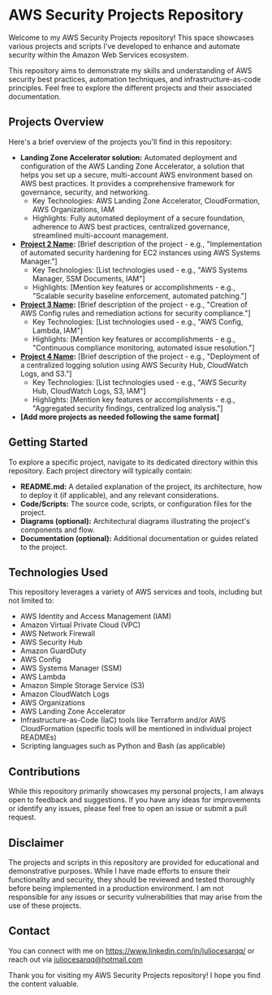 # AWS Security Projects Repository

Welcome to my AWS Security Projects repository! This space showcases various projects and scripts I've developed to enhance and automate security within the Amazon Web Services ecosystem.

This repository aims to demonstrate my skills and understanding of AWS security best practices, automation techniques, and infrastructure-as-code principles. Feel free to explore the different projects and their associated documentation.

## Projects Overview

Here's a brief overview of the projects you'll find in this repository:

* **Landing Zone Accelerator solution:** Automated deployment and configuration of the AWS Landing Zone Accelerator, a solution that helps you set up a secure, multi-account AWS environment based on AWS best practices. It provides a comprehensive framework for governance, security, and networking.
    * Key Technologies: AWS Landing Zone Accelerator, CloudFormation, AWS Organizations, IAM
    * Highlights: Fully automated deployment of a secure foundation, adherence to AWS best practices, centralized governance, streamlined multi-account management.
* **[Project 2 Name](path/to/project2):** [Brief description of the project - e.g., "Implementation of automated security hardening for EC2 instances using AWS Systems Manager."]
    * Key Technologies: [List technologies used - e.g., "AWS Systems Manager, SSM Documents, IAM"]
    * Highlights: [Mention key features or accomplishments - e.g., "Scalable security baseline enforcement, automated patching."]
* **[Project 3 Name](path/to/project3):** [Brief description of the project - e.g., "Creation of AWS Config rules and remediation actions for security compliance."]
    * Key Technologies: [List technologies used - e.g., "AWS Config, Lambda, IAM"]
    * Highlights: [Mention key features or accomplishments - e.g., "Continuous compliance monitoring, automated issue resolution."]
* **[Project 4 Name](path/to/project4):** [Brief description of the project - e.g., "Deployment of a centralized logging solution using AWS Security Hub, CloudWatch Logs, and S3."]
    * Key Technologies: [List technologies used - e.g., "AWS Security Hub, CloudWatch Logs, S3, IAM"]
    * Highlights: [Mention key features or accomplishments - e.g., "Aggregated security findings, centralized log analysis."]
* **[Add more projects as needed following the same format]**

## Getting Started

To explore a specific project, navigate to its dedicated directory within this repository. Each project directory will typically contain:

* **README.md:** A detailed explanation of the project, its architecture, how to deploy it (if applicable), and any relevant considerations.
* **Code/Scripts:** The source code, scripts, or configuration files for the project.
* **Diagrams (optional):** Architectural diagrams illustrating the project's components and flow.
* **Documentation (optional):** Additional documentation or guides related to the project.

## Technologies Used

This repository leverages a variety of AWS services and tools, including but not limited to:

* AWS Identity and Access Management (IAM)
* Amazon Virtual Private Cloud (VPC)
* AWS Network Firewall
* AWS Security Hub
* Amazon GuardDuty
* AWS Config
* AWS Systems Manager (SSM)
* AWS Lambda
* Amazon Simple Storage Service (S3)
* Amazon CloudWatch Logs
* AWS Organizations
* AWS Landing Zone Accelerator
* Infrastructure-as-Code (IaC) tools like Terraform and/or AWS CloudFormation (specific tools will be mentioned in individual project READMEs)
* Scripting languages such as Python and Bash (as applicable)

## Contributions

While this repository primarily showcases my personal projects, I am always open to feedback and suggestions. If you have any ideas for improvements or identify any issues, please feel free to open an issue or submit a pull request.

## Disclaimer

The projects and scripts in this repository are provided for educational and demonstrative purposes. While I have made efforts to ensure their functionality and security, they should be reviewed and tested thoroughly before being implemented in a production environment. I am not responsible for any issues or security vulnerabilities that may arise from the use of these projects.

## Contact

You can connect with me on https://www.linkedin.com/in/juliocesarqq/ or reach out via juliocesarqq@hotmail.com

Thank you for visiting my AWS Security Projects repository! I hope you find the content valuable.
